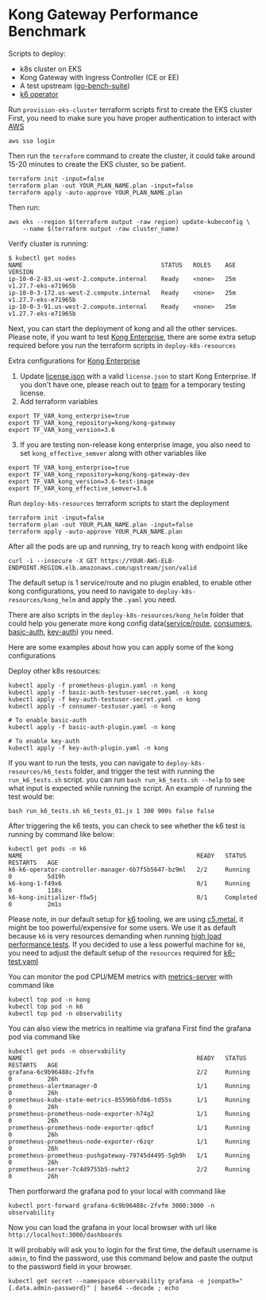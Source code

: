 Kong Gateway Performance Benchmark
==================================

Scripts to deploy:
- k8s cluster on EKS
- Kong Gateway with Ingress Controller (CE or EE)
- A test upstream ([go-bench-suite](https://github.com/asoorm/go-bench-suite))
- [k6 operator](https://github.com/grafana/k6-operator)


Run `provision-eks-cluster` terraform scripts first to create the EKS cluster
First, you need to make sure you have proper authentication to interact with [AWS](https://docs.aws.amazon.com/cli/latest/userguide/sso-configure-profile-token.html)
```
aws sso login
```
Then run the `terraform` command to create the cluster, it could take around 15-20 minutes to create the EKS cluster, so be patient. 
```
terraform init -input=false  
terraform plan -out YOUR_PLAN_NAME.plan -input=false
terraform apply -auto-approve YOUR_PLAN_NAME.plan
```

Then run:
```
aws eks --region $(terraform output -raw region) update-kubeconfig \
    --name $(terraform output -raw cluster_name)
```

Verify cluster is running:
```
$ kubectl get nodes
NAME                                       STATUS   ROLES    AGE   VERSION
ip-10-0-2-83.us-west-2.compute.internal    Ready    <none>   25m   v1.27.7-eks-e71965b
ip-10-0-3-172.us-west-2.compute.internal   Ready    <none>   25m   v1.27.7-eks-e71965b
ip-10-0-3-91.us-west-2.compute.internal    Ready    <none>   25m   v1.27.7-eks-e71965b
```

Next, you can start the deployment of kong and all the other services. Please note, if you want to test [Kong Enterprise](https://konghq.com/products/kong-enterprise), there are some extra setup required before you run the terraform scripts in `deploy-k8s-resources`

Extra configurations for [Kong Enterprise](https://konghq.com/products/kong-enterprise)
1. Update [license.json](https://github.com/Kong/kong-gateway-performance-benchmark/blob/main/deploy-k8s-resources/kong_helm/license.json) with a valid `license.json` to start Kong Enterprise. If you don't have one, please reach out to [team](mailto:bizdev@konghq.com?subject=[GitHub]%20Source%20Han%20Sans) for a temporary testing license.
2. Add terraform variables
```
export TF_VAR_kong_enterprise=true
export TF_VAR_kong_repository=kong/kong-gateway
export TF_VAR_kong_version=3.6
```
3. If you are testing non-release kong enterprise image, you also need to set `kong_effective_semver` along with other variables like 
```
export TF_VAR_kong_enterprise=true
export TF_VAR_kong_repository=kong/kong-gateway-dev
export TF_VAR_kong_version=3.6-test-image
export TF_VAR_kong_effective_semver=3.6
```

Run `deploy-k8s-resources` terraform scripts to start the deployment
```
terraform init -input=false  
terraform plan -out YOUR_PLAN_NAME.plan -input=false
terraform apply -auto-approve YOUR_PLAN_NAME.plan
```

After all the pods are up and running, try to reach kong with endpoint like 
```
curl -i --insecure -X GET https://YOUR-AWS-ELB-ENDPOINT.REGION.elb.amazonaws.com/upstream/json/valid
```

The default setup is 1 service/route and no plugin enabled, to enable other kong configurations, you need to navigate to `deploy-k8s-resources/kong_helm` and apply the `.yaml` you need. 

There are also scripts in the `deploy-k8s-resources/kong_helm` folder that could help you generate more kong config data([service/route](https://github.com/Kong/kong-gateway-performance-benchmark/blob/main/deploy-k8s-resources/kong_helm/upstream-generator.sh), [consumers](https://github.com/Kong/kong-gateway-performance-benchmark/blob/main/deploy-k8s-resources/kong_helm/consumer-generator.sh), [basic-auth](https://github.com/Kong/kong-gateway-performance-benchmark/blob/main/deploy-k8s-resources/kong_helm/basic-auth-testuser-secret-generator.sh), [key-auth](https://github.com/Kong/kong-gateway-performance-benchmark/blob/main/deploy-k8s-resources/kong_helm/key-auth-testuser-secret-generator.sh)) you need. 

Here are some examples about how you can apply some of the kong configurations

Deploy other k8s resources:
```
kubectl apply -f prometheus-plugin.yaml -n kong
kubectl apply -f basic-auth-testuser-secret.yaml -n kong
kubectl apply -f key-auth-testuser-secret.yaml -n kong
kubectl apply -f consumer-testuser.yaml -n kong

# To enable basic-auth
kubectl apply -f basic-auth-plugin.yaml -n kong

# To enable key-auth
kubectl apply -f key-auth-plugin.yaml -n kong

```

If you want to run the tests, you can navigate to `deploy-k8s-resources/k6_tests` folder, and trigger the test with running the `run_k6_tests.sh` script. you can run `bash run_k6_tests.sh --help` to see what input is expected while running the script. An example of running the test would be: 
```
bash run_k6_tests.sh k6_tests_01.js 1 300 900s false false 
```

After triggering the k6 tests, you can check to see whether the k6 test is running by command like below:
```
kubectl get pods -n k6
NAME                                                 READY   STATUS      RESTARTS   AGE
k6-k6-operator-controller-manager-6b7f5b5647-bz9ml   2/2     Running     0          5d19h
k6-kong-1-f49x6                                      0/1     Running     0          118s
k6-kong-initializer-f5w5j                            0/1     Completed   0          2m1s
```

Please note, in our default setup for [k6](https://github.com/Kong/kong-gateway-performance-benchmark/blob/main/provision-eks-cluster/variables.tf) tooling, we are using [c5.metal](https://aws.amazon.com/ec2/instance-types/c5/), it might be too powerful/expensive for some users. We use it as default because `k6` is very resources demanding when running [high load performance tests](https://k6.io/docs/testing-guides/running-large-tests/#hardware-considerations). If you decided to use a less powerful machine for `k6`, you need to adjust the default setup of the `resources` required for [k6-test.yaml](https://github.com/Kong/kong-gateway-performance-benchmark/blob/main/deploy-k8s-resources/k6_tests/k6-test.yaml)


You can monitor the pod CPU/MEM metrics with [metrics-server](https://github.com/kubernetes-sigs/metrics-server) with command like 
```
kubectl top pod -n kong 
kubectl top pod -n k6
kubectl top pod -n observability
```

You can also view the metrics in realtime via grafana
First find the grafana pod via command like 
```
kubectl get pods -n observability 
NAME                                                 READY   STATUS    RESTARTS   AGE
grafana-6c9b96488c-2fvfm                             2/2     Running   0          26h
prometheus-alertmanager-0                            1/1     Running   0          26h
prometheus-kube-state-metrics-85596bfdb6-td55s       1/1     Running   0          26h
prometheus-prometheus-node-exporter-h74g2            1/1     Running   0          26h
prometheus-prometheus-node-exporter-qdbcf            1/1     Running   0          26h
prometheus-prometheus-node-exporter-r6zqr            1/1     Running   0          26h
prometheus-prometheus-pushgateway-79745d4495-5gb9h   1/1     Running   0          26h
prometheus-server-7c4d9755b5-nwht2                   2/2     Running   0          26h
```

Then portforward the grafana pod to your local with command like 
```
kubectl port-forward grafana-6c9b96488c-2fvfm 3000:3000 -n observability
```

Now you can load the grafana in your local browser with url like `http://localhost:3000/dashboards`

It will probably will ask you to login for the first time, the default username is `admin`, to find the password, use this command below and paste the output to the password field in your browser. 
```
kubectl get secret --namespace observability grafana -o jsonpath="{.data.admin-password}" | base64 --decode ; echo
```

